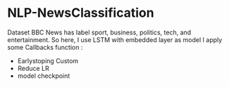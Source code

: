 # NLP-NewsClassification
Dataset BBC News has label sport, business, politics, tech, and entertainment.
So here, I use LSTM with embedded layer as model
I apply some Callbacks function :
- Earlystoping Custom
- Reduce LR
- model checkpoint

